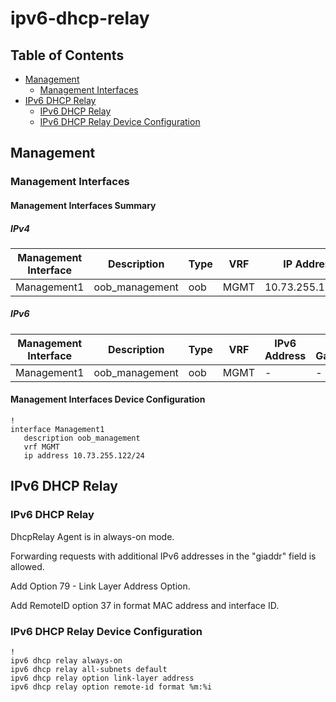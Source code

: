 # ipv6-dhcp-relay

## Table of Contents

- [Management](#management)
  - [Management Interfaces](#management-interfaces)
- [IPv6 DHCP Relay](#ipv6-dhcp-relay)
  - [IPv6 DHCP Relay](#ipv6-dhcp-relay-1)
  - [IPv6 DHCP Relay Device Configuration](#ipv6-dhcp-relay-device-configuration)

## Management

### Management Interfaces

#### Management Interfaces Summary

##### IPv4

| Management Interface | Description | Type | VRF | IP Address | Gateway |
| -------------------- | ----------- | ---- | --- | ---------- | ------- |
| Management1 | oob_management | oob | MGMT | 10.73.255.122/24 | 10.73.255.2 |

##### IPv6

| Management Interface | Description | Type | VRF | IPv6 Address | IPv6 Gateway |
| -------------------- | ----------- | ---- | --- | ------------ | ------------ |
| Management1 | oob_management | oob | MGMT | - | - |

#### Management Interfaces Device Configuration

```eos
!
interface Management1
   description oob_management
   vrf MGMT
   ip address 10.73.255.122/24
```

## IPv6 DHCP Relay

### IPv6 DHCP Relay

DhcpRelay Agent is in always-on mode.

Forwarding requests with additional IPv6 addresses in the "giaddr" field is allowed.

Add Option 79 - Link Layer Address Option.

Add RemoteID option 37 in format MAC address and interface ID.

### IPv6 DHCP Relay Device Configuration

```eos
!
ipv6 dhcp relay always-on
ipv6 dhcp relay all-subnets default
ipv6 dhcp relay option link-layer address
ipv6 dhcp relay option remote-id format %m:%i
```
